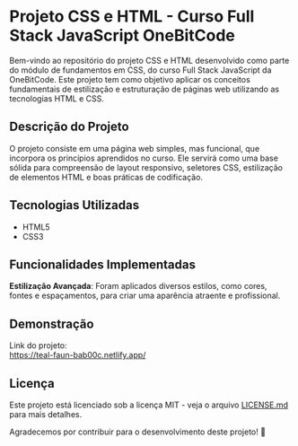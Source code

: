 # Projeto CSS e HTML - Curso Full Stack JavaScript OneBitCode

Bem-vindo ao repositório do projeto CSS e HTML desenvolvido como parte do módulo de fundamentos em CSS, do curso Full Stack JavaScript da OneBitCode. Este projeto tem como objetivo aplicar os conceitos fundamentais de estilização e estruturação de páginas web utilizando as tecnologias HTML e CSS.

## Descrição do Projeto

O projeto consiste em uma página web simples, mas funcional, que incorpora os princípios aprendidos no curso. Ele servirá como uma base sólida para compreensão de layout responsivo, seletores CSS, estilização de elementos HTML e boas práticas de codificação.

## Tecnologias Utilizadas

- HTML5
- CSS3

## Funcionalidades Implementadas

<!--1. **Layout Responsivo**: A página é projetada para ser visualizada em diferentes dispositivos, garantindo uma experiência de usuário consistente em desktops, tablets e smartphones.-->

**Estilização Avançada**: Foram aplicados diversos estilos, como cores, fontes e espaçamentos, para criar uma aparência atraente e profissional.

<!--3. **Elementos Interativos**: Integração de elementos interativos, como botões e links, para melhorar a usabilidade da página.-->

## Demonstração
Link do projeto:</br>
https://teal-faun-bab00c.netlify.app/

## Licença

Este projeto está licenciado sob a licença MIT - veja o arquivo [LICENSE.md](LICENSE.md) para mais detalhes.

Agradecemos por contribuir para o desenvolvimento deste projeto! 🚀
